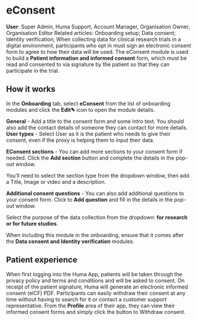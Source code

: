 # eConsent
**User**: Super Admin, Huma Support, Account Manager, Organisation Owner, Organisation Editor
Related articles: Onboarding setup; Data consent; Identity verification;
When collecting data for clinical research trials in a digital environment, participants who opt in must sign an electronic consent form to agree to how their data will be used. 
The eConsent module is used to build a **Patient information and informed consent** form, which must be read and consented to via signature by the patient so that they can participate in the trial.
## How it works​
In the **Onboarding** tab, select **eConsent** from the list of onboarding modules and click the **Edit✎** icon to open the module details.

**General** - Add a title to the consent form and some intro text. You should also add the contact details of someone they can contact for more details. 
**User types** - Select User as it is the patient who needs to give their consent, even if the proxy is helping them to input their data. 

**EConsent sections** - You can add more sections to your consent form if needed. Click the **Add section** button and complete the details in the pop-out window.

You’ll need to select the section type from the dropdown window, then add a Title, Image or video and a description.

**Additional consent questions** - You can also add additional questions to your consent form. Click to **Add question** and fill in the details in the pop-out window.

Select the purpose of the data collection from the dropdown: **for research or for future studies**.

When including this module in the onboarding, ensure that it comes after the **Data consent and Identity verification** modules.
## Patient experience
When first logging into the Huma App, patients will be taken through the privacy policy and terms and conditions and will be asked to consent. On receipt of the patient signature, Huma will generate an electronic informed consent (eICF) PDF.
Participants can easily withdraw their consent at any time without having to search for it or contact a customer support representative. From the **Profile** area of their app, they can view their informed consent forms and simply click the button to Withdraw consent.



